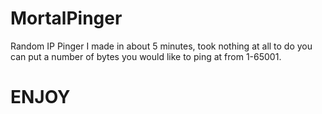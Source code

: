 # MortalPinger
Random IP Pinger I made in about 5 minutes, took nothing at all to do you can put a number of bytes you would like to ping at from 1-65001. 
# ENJOY
